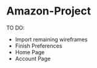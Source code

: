 # Amazon-Project

TO DO:
  - Import remaining wireframes
  - Finish Preferences
  - Home Page
  - Account Page
